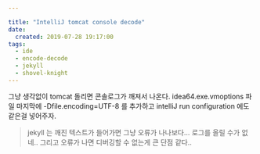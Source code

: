```yaml
---

title: "IntelliJ tomcat console decode"
date:
  created: 2019-07-28 19:17:00
tags:
  - ide
  - encode-decode
  - jekyll
  - shovel-knight
---
```

그냥 생각없이 tomcat 돌리면 콘솔로그가 깨져서 나온다.
idea64.exe.vmoptions 파일 마지막에 -Dfile.encoding=UTF-8 를 추가하고
intelliJ run configuration 에도  같은걸 넣어주자.

> jekyll 는 깨진 텍스트가 들어가면 그냥 오류가 나나보다...
> 로그를 올릴 수가 없네..
> 그리고 오류가 나면 디버깅할 수 없는게 큰 단점 같다..
